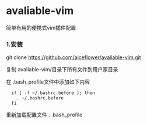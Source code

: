# avaliable-vim
简单有用的便携式vim插件配置

### 1.安装

git clone https://github.com/aiceflower/avaliable-vim.git

复制 avaliable-vim/目录下所有文件到用户家目录

在 .bash_profile文件中添加如下内容
```
  if [ -f ~/.bashrc.before ]; then
    . ~/.bashrc.before                                                                                                                  
  fi
```
重新加载配置文件 . .bash_profile
